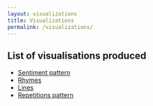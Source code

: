 ```yaml
---
layout: visualizations
title: Visualizations
permalink: /visualizations/
---
```


## List of visualisations produced

* <a href="{{ site.baseurl }}sentiment-pattern/">Sentiment pattern</a>
* <a href="{{ site.baseurl }}rhymes/">Rhymes</a>
* <a href="{{ site.baseurl }}lines/">Lines</a>
* <a href="{{ site.baseurl }}repetitions-pattern/">Repetitions pattern</a>


